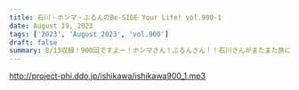 ```yaml
---
title: 石川・ホンマ・ぶるんのBe-SIDE Your Life! vol.900-1
date: August 19, 2023
tags: ['2023', 'August 2023', 'vol.900']
draft: false
summary: 8/13収録！900回ですよー！ホンマさん！ぶるんさん！！石川さんがまたまた旅に出ました。
---
```


http://project-phi.ddo.jp/ishikawa/ishikawa900_1.mp3